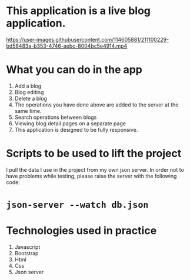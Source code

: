 # This application is a live blog application.


https://user-images.githubusercontent.com/114605881/211100229-bd58483a-b353-4746-aebc-8004bc5e4914.mp4


# What you can do in the app

1. Add a blog
2. Blog editing
3. Delete a blog
4. The operations you have done above are added to the server at the same time.
5. Search operations between blogs
6. Viewing blog detail pages on a separate page
7. This application is designed to be fully responsive.

# Scripts to be used to lift the project

I pull the data I use in the project from my own json server. In order not to have problems while testing, please raise the server with the following code:

# `json-server --watch db.json`

# Technologies used in practice

1. Javascript
2. Bootstrap
3. Html
4. Css
5. Json server
